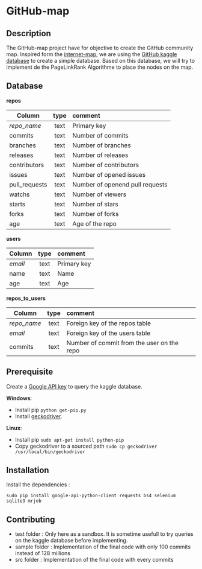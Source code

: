 # GitHub-map

## Description

The GitHub-map project have for objective to create the GitHub community map. Inspired form the [internet-map](http://www.internet-map.net/), we are using the [GitHub kaggle database](https://www.kaggle.com/github/github-repos) to create a simple database. Based on this database, we will try to implement de the PageLinkRank Algorithme to place the nodes on the map.

## Database

**repos**

| Column | type | comment |
|-|:-:|:-|
| _repo_name_ | text | Primary key |
| commits | text | Number of commits |
| branches | text | Number of branches |
| releases | text | Number of releases |
| contributors | text | Number of contributors |
| issues | text | Number of opened issues |
| pull_requests | text | Number of openend pull requests |
| watchs | text | Number of viewers |
| starts | text | Number of stars |
| forks | text | Number of forks |
| age | text | Age of the repo |

**users**

| Column | type | comment |
|-|:-:|:-|
| _email_ | text | Primary key |
| name | text | Name |
| age | text | Age |

**repos_to_users**

| Column | type | comment |
|-|:-:|:-|
| _repo_name_ | text | Foreign key of the repos table |
| _email_ | text | Foreign key of the users table |
| commits | text | Number of commit from the user on the repo |

## Prerequisite

Create a [Google API key](https://cloud.google.com/bigquery/docs/reference/libraries) to query the kaggle database.

**Windows**:
- Install pip  ```python get-pip.py```
- Install [geckodriver](https://github.com/mozilla/geckodriver/releases).

**Linux**:
- Install pip ```sudo apt-get install python-pip```
- Copy geckodriver to a sourced path ```sudo cp geckodriver /usr/local/bin/geckodriver```

## Installation

Install the dependencies :
```
sudo pip install google-api-python-client requests bs4 selenium sqlite3 mrjob
```
## Contributing

- test folder : Only here as a sandbox. It is sometime usefull to try queries on the kaggle database before implementing.
- sample folder : Implementation of the final code with only 100 commits instead of 128 millions
- src folder : Implementation of the final code with every commits
